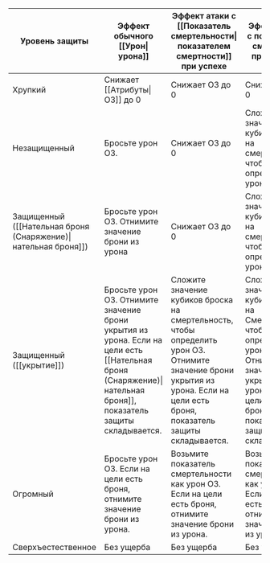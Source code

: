 
| Уровень защиты                                                 | Эффект обычного [[Урон\|урона]]                                                                                                                                 | Эффект атаки с [[Показатель смертельности\|показателем смертности]] при успехе                                                                                                 | Эффект атаки с показателем смертности при провале                                                                                                                              |
| -------------------------------------------------------------- | --------------------------------------------------------------------------------------------------------------------------------------------------------------- | ------------------------------------------------------------------------------------------------------------------------------------------------------------------------------ | ------------------------------------------------------------------------------------------------------------------------------------------------------------------------------ |
| Хрупкий                                                        | Снижает [[Атрибуты\|ОЗ]] до 0                                                                                                                                   | Снижает ОЗ до 0                                                                                                                                                                | Снижает ОЗ до 0                                                                                                                                                                |
| Незащищенный                                                   | Бросьте урон ОЗ.                                                                                                                                                | Снижает ОЗ до 0                                                                                                                                                                | Сложите значение кубиков броска на смертельность, чтобы определить урон ОЗ.                                                                                                    |
| Защищенный ([[Нательная броня (Снаряжение)\|нательная броня]]) | Бросьте урон ОЗ. Отнимите значение брони из урона                                                                                                               | Снижает ОЗ до 0                                                                                                                                                                | Сложите значение кубиков броска на смертельность, чтобы определить урон ОЗ.                                                                                                    |
| Защищенный ([[укрытие]])                                       | Бросьте урон ОЗ. Отнимите значение брони укрытия из урона. Если на цели есть [[Нательная броня (Снаряжение)\|нательная броня]], показатель защиты складывается. | Сложите значение кубиков броска на смертельность, чтобы определить урон ОЗ. Отнимите значение брони укрытия из урона. Если на цели есть броня, показатель защиты складывается. | Сложите значение кубиков броска на Смертельность, чтобы определить урон ОЗ. Отнимите значение брони укрытия из урона. Если на цели есть броня, показатель защиты складывается. |
| Огромный                                                       | Бросьте урон ОЗ. Если на цели есть броня, отнимите значение брони из урона.                                                                                     | Возьмите показатель смертельности как урон ОЗ. Если на цели есть броня, отнимите значение брони из урона.                                                                      | Возьмите показатель смертельности как урон ОЗ. Если на цели есть броня, отнимите значение брони из урона.                                                                      |
| Сверхъестественное                                             | Без ущерба                                                                                                                                                      | Без ущерба                                                                                                                                                                     | Без ущерба                                                                                                                                                                     |
